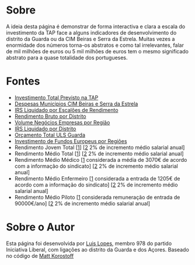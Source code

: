 # Sobre

A ideia desta página é demonstrar de forma interactiva e clara a escala do investimento da TAP face a alguns indicadores de desenvolvimento do distrito da Guarda ou da CIM Beiras e Serra da Estrela. Muitas vezes a enormidade dos números torna-os abstratos e como tal irrelevantes, falar de mil milhões de euros ou 5 mil milhões de euros tem o mesmo significado abstrato para a quase totalidade dos portugueses.



# Fontes

- [Investimento Total Previsto na TAP](https://www.jornaldenegocios.pt/empresas/transportes/aviacao/detalhe/2022-sera-o-ultimo-ano-em-que-o-estado-portugues-injeta-dinheiro-na-tap-preve-governo)
- [Despesas Municipios CIM Beiras e Serra da Estrela](https://www.pordata.pt/Municipios/C%C3%A2maras+municipais+despesas+efectivas++receitas+efectivas+e+saldo-531)
- [IRS Liquidado por Escalões de Rendimento](https://info.portaldasfinancas.gov.pt/pt/dgci/divulgacao/estatisticas/estatisticas_ir/Pages/Estatisticas_IRS.aspx?fbclid=IwAR2jLOvnkeIeo9exGareXRJuOxyID3MR_4xr7QhZ1ybh5vuU6UK_JwO3dOs)
- [Rendimento Bruto por Distrito](https://info.portaldasfinancas.gov.pt/pt/dgci/divulgacao/estatisticas/estatisticas_ir/Pages/Estatisticas_IRS.aspx?fbclid=IwAR2jLOvnkeIeo9exGareXRJuOxyID3MR_4xr7QhZ1ybh5vuU6UK_JwO3dOs)
- [Volume Negócios Empresas por Região](https://www.pordata.pt/Municipios/Volume+de+neg%C3%B3cios+das+empresas+n%C3%A3o+financeiras+total+e+por+sector+de+actividade+econ%C3%B3mica-589)
- [IRS Liquidado por Distrito](https://info.portaldasfinancas.gov.pt/pt/dgci/divulgacao/estatisticas/estatisticas_ir/Pages/Estatisticas_IRS.aspx?fbclid=IwAR2jLOvnkeIeo9exGareXRJuOxyID3MR_4xr7QhZ1ybh5vuU6UK_JwO3dOs)
- [Orçamento Total ULS Guarda](http://www.ulsguarda.min-saude.pt/wp-content/uploads/sites/6/2016/11/Memoria-Descritiva-Plano-de-Atividades-e-Orcamento-2021.pdf)
- [Investimento de Fundos Europeus por Regiões](https://transparencia.gov.pt/fundos-europeus/investimento-por-regioes/)
- Rendimento Jovem Total [[1](https://cnnportugal.iol.pt/custo-de-vida/os-desafios-de-quatro-jovens-licenciados-abaixo-dos-30-anos-no-mundo-do-trabalho/20220103/61d24e740cf2c7ea0f10a07b)] [[2](https://www.mobills.com.br/calculadoras/calculadora-juros-compostos/) 2% de incremento médio salarial anual]
- Rendimento Médio Total [[1](https://www.pordata.pt/Portugal/Sal%C3%A1rio+m%C3%A9dio+mensal+dos+trabalhadores+por+conta+de+outrem+remunera%C3%A7%C3%A3o+base+e+ganho-857)] [[2](https://www.mobills.com.br/calculadoras/calculadora-juros-compostos/) 2% de incremento médio salarial anual]
- Rendimento Médio Médico [[1](https://emportugalconsultoria.com.br/2020/11/25/quantoganhamedicoemportugal/) considerada a média de 3070€ de acordo com a informação do sindicato] [[2](https://www.mobills.com.br/calculadoras/calculadora-juros-compostos/) 2% de incremento médio salarial anual]
- Rendimento Médio Enfermeiro [[1](https://magg.sapo.pt/atualidade/atualidade-nacional/artigos/quanto-ganham-afinal-os-medicos-e-enfermeiros-em-portugal-muito-pior-do-que-pensa) considerada a entrada de 1205€ de acordo com a informação do sindicato] [[2](https://www.mobills.com.br/calculadoras/calculadora-juros-compostos/) 2% de incremento médio salarial anual]
- Rendimento Médio Piloto [[1](https://eco.sapo.pt/2020/12/16/pilotos-da-tap-chegam-a-ganhar-mais-do-dobro-que-os-da-iberia-e-air-europa/) considerada remuneração de entrada de 90000€/ano] [[2](https://www.mobills.com.br/calculadoras/calculadora-juros-compostos/) 2% de incremento médio salarial anual]

# Sobre o Autor
Esta página foi desenvolvida por [Luis Lopes](https://github.com/luismslopes), membro 978 do partido Iniciativa Liberal, com ligações ao distrito da Guarda e dos Açores.
Baseado no código de [Matt Korostoff](https://mkorostoff.github.io/1-pixel-wealth/)